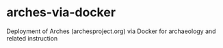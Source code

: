 # arches-via-docker
Deployment of Arches (archesproject.org) via Docker for archaeology and related instruction

